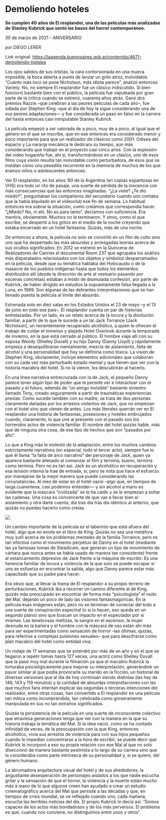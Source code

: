# Demoliendo hoteles

**Se cumplen 40 años de El resplandor, una de las películas más analizadas de Stanley Kubrick que sentó las bases del horror contemporáneo.**

30 de marzo de 2021 - ANIVERSARIO

_por DIEGO LERER_

Link original: https://laagenda.buenosaires.gob.ar/contenido/4671-demoliendo-hoteles



Los ojos salidos de sus órbitas, la cara contorsionada en una mueca imposible, la boca abierta a punto de lanzar un grito atroz, inolvidable. “Cuánto más loco se pone Nicholson, más idiota parece”, analizó entonces Variety. No, no siempre El resplandor fue un clásico indiscutido. Si bien funcionó bastante bien con el público, la película fue vapuleada por gran parte de la crítica cuando se estrenó, cuarenta años atrás. Ganó dos premios Razzie –que celebran a las peores películas de cada año–, fue odiada por Stephen King –que al día de hoy la sigue considerando una de sus peores adaptaciones— y fue considerada un paso en falso en la carrera del hasta entonces casi inimputable Stanley Kubrick.




La película empezó a ser valorada de a poco, muy de a poco, al igual que el género en el que se inscribe, que en ese entonces era considerado menor y poco importante para que un realizador de clásicos como 2001: Odisea del espacio y La naranja mecánica le dedicara su tiempo, aún más considerando que trabajó en el proyecto casi cinco años. Con la explosión del video hogareño fue, ahí sí, transformándose en un clásico, uno de esos films cuya visión resulta tan inolvidable como perturbadora, de esos que se instalan como una pesadilla recurrente en la memoria de muchos de los que éramos niños o adolescentes entonces.




Ver El resplandor, en los años ’80 de la Argentina (en copias espantosas en VHS) era todo un rito de pasaje, una suerte de pérdida de la inocencia con más consecuencias que las entonces imaginadas. “¿La viste? ¿Te dio miedo?”, preguntaban los compañeros del secundario cuando uno contaba que la había alquilado en el videoclub ese fin de semana. Lo habitual entonces era sobrar la situación, como creíamos que correspondía hacer. “¿Miedo? No, ni ahí. No es para tanto”, decíamos con suficiencia. Era mentira, obviamente. Muchos no la terminaron. Y otros, como el que escribe, se despertó a los gritos en el medio de la noche creyendo que estaba encerrado en un hotel fantasma. Quizás, más de una noche.




De entonces a ahora, la película no solo se convirtió en un film de culto sino uno que ha despertado las más absurdas y arriesgadas teorías acerca de sus ocultos significados. En 2012 se estrenó en la Quincena de Realizadores de Cannes el documental Room 237 que agrupaba los análisis más disparatados relacionados con los objetos y símbolos desparramados en la película, desde que su temática hablaba del Holocausto o de la masacre de los pueblos indígenas hasta que todos los elementos distribuidos allí (desde la dirección de arte al vestuario pasando por escenas concretas) estaban a modo de disimulada confesión, por parte de Kubrick, de haber dirigido en estudios la supuestamente falsa llegada a la Luna, en 1969. Son algunas de las delirantes interpretaciones que se han llevado puesta la película al límite del absurdo.




Estrenada solo en diez salas en los Estados Unidos el 23 de mayo –y el 13 de junio en todo ese país–, El resplandor cuenta un par de historias entrelazadas. Por un lado, es un relato acerca de la locura y la disolución familiar, a partir de lo que le sucede a un tal Jack Torrance (Jack Nicholson), un recientemente recuperado alcohólico, a quien le ofrecen el trabajo de cuidar el inmenso y alejado Hotel Overlook durante la temporada de invierno, en la que está cerrado al público. El hombre viaja allí con su esposa Wendy (Shelley Duvall) y su hijo Danny (Danny Lloyd) y rápidamente empieza a desequilibrarse mentalmente, mezcla de aislamiento, falta de alcohol y una personalidad que hoy se definiría como tóxica. La visión de Stephen King, obviamente, incluye elementos adicionales que colaboran con su cada vez más perturbado estado mental y que tienen que ver con la historia macabra del hotel. Si no la vieron, los descubrirán al hacerlo.




En una línea narrativa entrecruzada con la de Jack, el pequeño Danny parece tener algún tipo de poder que le permite ver e interactuar con el pasado y el futuro, además de “un amigo invisible” bastante siniestro llamado Tony, creado seguramente a partir de traumáticas experiencias previas. Como sucede también con su madre, se trata de dos personas claramente dañadas por los arrestos violentos de Jack, que no empiezan con el hotel sino que vienen de antes. Los más literales querrán ver en El resplandor una historia de fantasmas, posesiones y hoteles embrujados cuando, claramente, lo que une al presente con el pasado son los horrendos actos de violencia familiar. El nombre del hotel quizás hable, más que de ninguna otra cosa, de ese tipo de hechos que son “pasados por alto”.




Lo que a King más le molestó de la adaptación, entre los muchos cambios estrictamente narrativos (en especial, todo el tercer acto), siempre fue lo que él llama “la falta de arco narrativo” del personaje de Jack, quien ya aparece bastante alienado al comenzar el film y termina, bueno, termina como termina. Pero no es tan así. Jack es un alcohólico en recuperación y esa tensión interna la trae de entrada, sí, pero se nota que hace el esfuerzo por manejarse de la mejor manera que puede considerando las circunstancias. Al mes de estar en el hotel vacío –algo que, en tiempos de larga cuarentena, casi podemos entender— y sin alcohol a mano es evidente que la máscara “civilizada” se le ha caído y se le empiezan a soltar las cadenas. Una cosa es convencerte de que vas a llevar bien el aislamiento y otra darte cuenta, día tras día tras día idéntico al anterior, que quizás no puedas hacerlo como creías.




[![](https://img.youtube.com/vi/S014oGZiSdI/0.jpg)](https://www.youtube.com/watch?v=S014oGZiSdI)




Un cambio importante de la película es el laberinto que está afuera del hotel, algo que no existe en el libro de King. Quizás no sea una metáfora muy sutil acerca de los problemas mentales de la familia Torrance, pero es tan efectiva como el movimiento perpetuo de Danny en el hotel (mediante las ya famosas tomas de Steadicam, que generan un tipo de movimiento de cámara que nunca antes se había usado de manera tan consistente) frente al estancamiento depresivo de Jack frente a la máquina de escribir. Es una herencia familiar de locura y violencia de la que solo se puede escapar si uno se esfuerza en encontrar la salida, algo que Danny parece estar más capacitado que su padre para hacer.




Era obvio que, al llevar la trama de El resplandor a su propio terreno de perturbaciones, Kubrick iba a recorrer un camino diferente al de King, quizás más preocupado en encontrar de forma más “psicologista” el nudo del Mal, dejando un poco de lado las visiones fantasmagóricas. En la película esas imágenes están, pero no se terminan de conectar del todo a una suerte de conspiración espectral (o si lo hacen, eso queda en un segundo plano) sino que buscan un impacto en el espectador por sí mismas. Las tenebrosas mellizas, la sangre en el ascensor, la mujer desnuda en la bañera y el hombre con la máscara de oso están ahí más para ser experimentadas como sensación de horror –las últimas, quizás, para referirse a complejas pulsiones sexuales– que para descifrarse como plan macabro del hotel como entidad viva.




Un rodaje de 17 semanas que se extendió por más de un año y en el que se llegaron a repetir tomas hasta 127 veces, una actriz como Shelley Duvall que la pasó muy mal durante la filmación ya que el macabro Kubrick la torturaba psicológicamente para mejorar su interpretación, generándole un pavor similar al que podía provocarle su marido en la ficción, un historial de diversas versiones que al día de hoy continúan siendo distintas (las hay de 146, 143 y 119 minutos) y la cantidad de absurdas interpretaciones con las que muchos fans intentan explicar las segundas o terceras intenciones del realizador, entre otras cosas, han convertido a El resplandor en una película tan mítica como incomprendida, tan celebrada como groseramente manipulada en sus no tan extraños significados.




Quizás la persistencia de la película en una suerte de inconsciente colectivo que atraviesa generaciones tenga que ver con la manera en la que su historia trabaja la temática del Mal. Si la idea nació, como se ha contado infinidad de veces, de la preocupación con la que King, entonces alcohólico, vivía sus arrestos de violencia para con sus hijos pequeños cuando le impedían concentrarse a la hora de escribir, se puede decir que Kubrick le incorporó a eso su propia relación con ese Mal al que no solo diseccionó de manera bastante pesimista a lo largo de su carrera sino que lo consideraba como parte intrínseca de su personalidad y, si se quiere, del género humano.




La abrumadora arquitectura visual del hotel y de sus alrededores, la angustiante desesperación de personajes aislados a los que nadie escucha gritar y la sensación de que el horror, la violencia y la muerte están mucho más a mano de lo que algunos creen han ayudado a crear un estudio cinematográfico acerca del Mal que persiste a las décadas y que, en tiempos de crisis mundial, se ve reflejado cuando uno, cada mañana, escucha las terribles noticias del día. El propio Kubrick lo decía así: “Somos capaces de los actos más bondadosos y de los más perversos. El problema es que, cuando nos conviene, no distinguimos entre unos y otros”.



